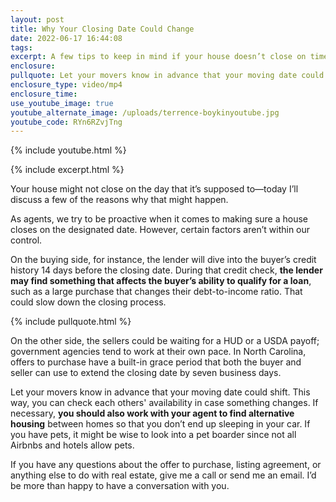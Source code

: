 ```yaml
---
layout: post
title: Why Your Closing Date Could Change
date: 2022-06-17 16:44:08
tags:
excerpt: A few tips to keep in mind if your house doesn’t close on time.
enclosure:
pullquote: Let your movers know in advance that your moving date could shift.
enclosure_type: video/mp4
enclosure_time:
use_youtube_image: true
youtube_alternate_image: /uploads/terrence-boykinyoutube.jpg
youtube_code: RYn6RZvjTng
---
```

{% include youtube.html %}

{% include excerpt.html %}

Your house might not close on the day that it’s supposed to—today I’ll discuss a few of the reasons why that might happen.

As agents, we try to be proactive when it comes to making sure a house closes on the designated date. However, certain factors aren’t within our control.

On the buying side, for instance, the lender will dive into the buyer’s credit history 14 days before the closing date. During that credit check, **the lender may find something that affects the buyer’s ability to qualify for a loan**, such as a large purchase that changes their debt-to-income ratio. That could slow down the closing process.

{% include pullquote.html %}

On the other side, the sellers could be waiting for a HUD or a USDA payoff; government agencies tend to work at their own pace. In North Carolina, offers to purchase have a built-in grace period that both the buyer and seller can use to extend the closing date by seven business days.

Let your movers know in advance that your moving date could shift. This way, you can check each others' availability in case something changes. If necessary, **you should also work with your agent to find alternative housing** between homes so that you don’t end up sleeping in your car. If you have pets, it might be wise to look into a pet boarder since not all Airbnbs and hotels allow pets.

If you have any questions about the offer to purchase, listing agreement, or anything else to do with real estate, give me a call or send me an email. I’d be more than happy to have a conversation with you.

